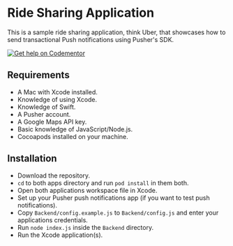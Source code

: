 # Ride Sharing Application
This is a sample ride sharing application, think Uber, that showcases how to send transactional Push notifications using Pusher's SDK.

[![Get help on Codementor](https://cdn.codementor.io/badges/get_help_github.svg)](https://www.codementor.io/neoighodaro?utm_source=github&utm_medium=button&utm_term=neoighodaro&utm_campaign=github)

## Requirements
- A Mac with Xcode installed.
- Knowledge of using Xcode.
- Knowledge of Swift.
- A Pusher account.
- A Google Maps API key.
- Basic knowledge of JavaScript/Node.js.
- Cocoapods installed on your machine.

## Installation
* Download the repository.
* `cd` to both apps directory and run `pod install` in them both.
* Open both applications workspace file in Xcode.
* Set up your Pusher push notifications app (if you want to test push notifications).
* Copy `Backend/config.example.js` to `Backend/config.js` and enter your applications credentials.
* Run `node index.js` inside the `Backend` directory.
* Run the Xcode application(s).


